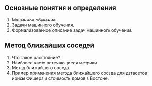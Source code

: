 ## Основные понятия и определения
1. Машинное обучение.
2. Задачи машинного обучения.
3. Формализованное описание задач машинного обучения.

## Метод ближайших соседей
1. Что такое расстояние?
2. Наиболее часто встечающиеся метрики.
3. Метод ближайшего соседа.
4. Пример применения метода ближайшего соседа для датасетов ирисы Фишера и стоимость домов в Бостоне.
